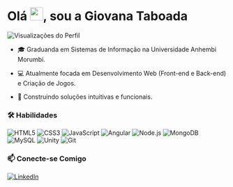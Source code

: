 <h1 align="left">Olá <img src="https://raw.githubusercontent.com/kaueMarques/kaueMarques/master/hi.gif" height="30px">, sou a Giovana Taboada</h1>
<p align="left">
<img src="https://komarev.com/ghpvc/?username=giovanataboada&color=blue" alt="Visualizações do Perfil" />
</p>

- 🎓 Graduanda em Sistemas de Informação na Universidade Anhembi Morumbi.

- 💻 Atualmente focada em Desenvolvimento Web (Front-end e Back-end) e Criação de Jogos.

- 🚀 Construindo soluções intuitivas e funcionais.

### 🛠 Habilidades

<p align="left">
<img src="https://img.shields.io/badge/HTML5-E34F26?style=for-the-badge&logo=html5&logoColor=white" alt="HTML5"/>
<img src="https://img.shields.io/badge/CSS3-1572B6?style=for-the-badge&logo=css3&logoColor=white" alt="CSS3"/>
<img src="https://img.shields.io/badge/JavaScript-F7DF1E?style=for-the-badge&logo=javascript&logoColor=black" alt="JavaScript"/>
<img src="https://img.shields.io/badge/Angular-DD0031?style=for-the-badge&logo=angular&logoColor=white" alt="Angular"/>
<img src="https://img.shields.io/badge/Node.js-339933?style=for-the-badge&logo=nodedotjs&logoColor=white" alt="Node.js"/>
<img src="https://img.shields.io/badge/MongoDB-47A248?style=for-the-badge&logo=mongodb&logoColor=white" alt="MongoDB"/>
<img src="https://img.shields.io/badge/MySQL-4479A1?style=for-the-badge&logo=mysql&logoColor=white" alt="MySQL"/>
<img src="https://img.shields.io/badge/Unity-20232A?style=for-the-badge&logo=unity&logoColor=white" alt="Unity"/>
<img src="https://img.shields.io/badge/Git-F05032?style=for-the-badge&logo=git&logoColor=white" alt="Git"/>
</p>

### 📫 Conecte-se Comigo

<p align="left">
<a href="https://linkedin.com/in/giovana-taboada/" target="_blank">
<img align="center" src="https://img.shields.io/badge/-LinkedIn-0A66C2?style=flat&logo=linkedin&logoColor=white" alt="LinkedIn"/>
</a>
</p>
